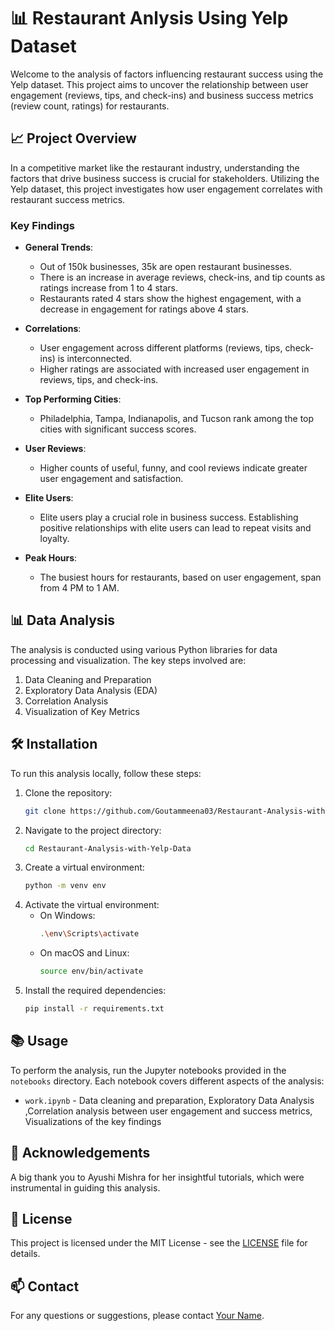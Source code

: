 # 📊 Restaurant Anlysis Using Yelp Dataset

Welcome to the analysis of factors influencing restaurant success using the Yelp dataset. This project aims to uncover the relationship between user engagement (reviews, tips, and check-ins) and business success metrics (review count, ratings) for restaurants.

## 📈 Project Overview

In a competitive market like the restaurant industry, understanding the factors that drive business success is crucial for stakeholders. Utilizing the Yelp dataset, this project investigates how user engagement correlates with restaurant success metrics. 

### Key Findings
- **General Trends**:
  - Out of 150k businesses, 35k are open restaurant businesses.
  - There is an increase in average reviews, check-ins, and tip counts as ratings increase from 1 to 4 stars.
  - Restaurants rated 4 stars show the highest engagement, with a decrease in engagement for ratings above 4 stars.
  
- **Correlations**:
  - User engagement across different platforms (reviews, tips, check-ins) is interconnected.
  - Higher ratings are associated with increased user engagement in reviews, tips, and check-ins.

- **Top Performing Cities**:
  - Philadelphia, Tampa, Indianapolis, and Tucson rank among the top cities with significant success scores.

- **User Reviews**:
  - Higher counts of useful, funny, and cool reviews indicate greater user engagement and satisfaction.

- **Elite Users**:
  - Elite users play a crucial role in business success. Establishing positive relationships with elite users can lead to repeat visits and loyalty.

- **Peak Hours**:
  - The busiest hours for restaurants, based on user engagement, span from 4 PM to 1 AM.

## 📊 Data Analysis

The analysis is conducted using various Python libraries for data processing and visualization. The key steps involved are:
1. Data Cleaning and Preparation
2. Exploratory Data Analysis (EDA)
3. Correlation Analysis
4. Visualization of Key Metrics

## 🛠️ Installation

To run this analysis locally, follow these steps:

1. Clone the repository:
    ```bash
    git clone https://github.com/Goutammeena03/Restaurant-Analysis-with-Yelp-Data.git
    ```
2. Navigate to the project directory:
    ```bash
    cd Restaurant-Analysis-with-Yelp-Data
    ```
3. Create a virtual environment:
    ```bash
    python -m venv env
    ```
4. Activate the virtual environment:
    - On Windows:
      ```bash
      .\env\Scripts\activate
      ```
    - On macOS and Linux:
      ```bash
      source env/bin/activate
      ```
5. Install the required dependencies:
    ```bash
    pip install -r requirements.txt
    ```

## 📚 Usage

To perform the analysis, run the Jupyter notebooks provided in the `notebooks` directory. Each notebook covers different aspects of the analysis:
- `work.ipynb` - Data cleaning and preparation, Exploratory Data Analysis ,Correlation analysis between user engagement and success metrics, Visualizations of the key findings

## 🤝 Acknowledgements

A big thank you to Ayushi Mishra for her insightful tutorials, which were instrumental in guiding this analysis.

## 📄 License

This project is licensed under the MIT License - see the [LICENSE](LICENSE) file for details.

## 📫 Contact

For any questions or suggestions, please contact [Your Name](mailto:your-email@example.com).


